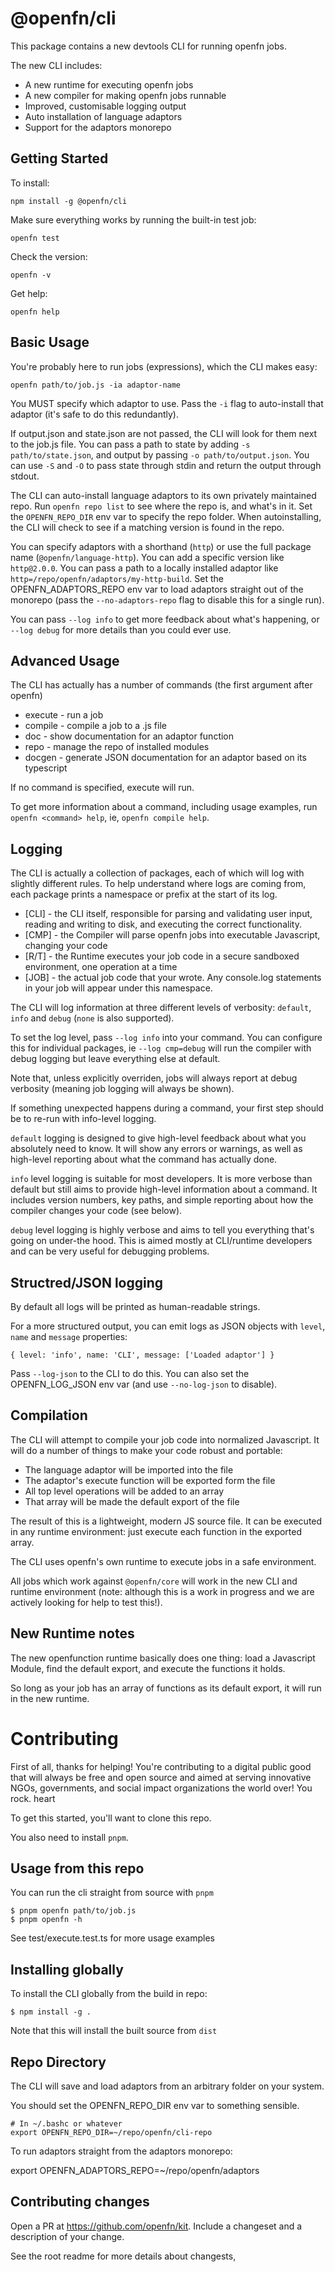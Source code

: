 # @openfn/cli

This package contains a new devtools CLI for running openfn jobs.

The new CLI includes:

* A new runtime for executing openfn jobs
* A new compiler for making openfn jobs runnable
* Improved, customisable logging output
* Auto installation of language adaptors
* Support for the adaptors monorepo

## Getting Started

To install:

```
npm install -g @openfn/cli
```

Make sure everything works by running the built-in test job:

```
openfn test
```

Check the version:

```
openfn -v
```

Get help:

```
openfn help
```

## Basic Usage

You're probably here to run jobs (expressions), which the CLI makes easy:

```
openfn path/to/job.js -ia adaptor-name
```

You MUST specify which adaptor to use. Pass the `-i` flag to auto-install that adaptor (it's safe to do this redundantly).

If output.json and state.json are not passed, the CLI will look for them next to the job.js file. You can pass a path to state by adding `-s path/to/state.json`, and output by passing `-o path/to/output.json`. You can use `-S` and `-O` to pass state through stdin and return the output through stdout.

The CLI can auto-install language adaptors to its own privately maintained repo. Run `openfn repo list` to see where the repo is, and what's in it. Set the `OPENFN_REPO_DIR` env var to specify the repo folder. When autoinstalling, the CLI will check to see if a matching version is found in the repo.

You can specify adaptors with a shorthand (`http`) or use the full package name (`@openfn/language-http`). You can add a specific version like `http@2.0.0`. You can pass a path to a locally installed adaptor like `http=/repo/openfn/adaptors/my-http-build`. Set the OPENFN_ADAPTORS_REPO env var to load adaptors straight out of the monorepo (pass the `--no-adaptors-repo` flag to disable this for a single run).

You can pass `--log info` to get more feedback about what's happening, or `--log debug` for more details than you could ever use.

## Advanced Usage

The CLI has actually has a number of commands (the first argument after openfn)

* execute - run a job
* compile - compile a job to a .js file
* doc - show documentation for an adaptor function
* repo - manage the repo of installed modules
* docgen - generate JSON documentation for an adaptor based on its typescript

If no command is specified, execute will run.

To get more information about a command, including usage examples, run `openfn <command> help`, ie, `openfn compile help`.

## Logging 

The CLI is actually a collection of packages, each of which will log with slightly different rules. To help understand where logs are coming from, each package prints a namespace or prefix at the start of its log.

* [CLI] - the CLI itself, responsible for parsing and validating user input, reading and writing to disk, and executing the correct functionality.
* [CMP] - the Compiler will parse openfn jobs into executable Javascript, changing your code
* [R/T] - the Runtime executes your job code in a secure sandboxed environment, one operation at a time
* [JOB] - the actual job code that your wrote. Any console.log statements in your job will appear under this namespace.

The CLI will log information at three different levels of verbosity: `default`, `info` and `debug` (`none` is also supported).

To set the log level, pass `--log info` into your command. You can configure this for individual packages, ie `--log cmp=debug` will run the compiler with debug logging but leave everything else at default.

Note that, unless explicitly overriden, jobs will always report at debug verbosity (meaning job logging will always be shown).

If something unexpected happens during a command, your first step should be to re-run with info-level logging.

`default` logging is designed to give high-level feedback about what you absolutely need to know. It will show any errors or warnings, as well as high-level reporting about what the command has actually done.

`info` level logging is suitable for most developers. It is more verbose than default but still aims to provide high-level information about a command. It includes version numbers, key paths, and simple reporting about how the compiler changes your code (see below).

`debug` level logging is highly verbose and aims to tell you everything that's going on under-the hood. This is aimed mostly at CLI/runtime developers and can be very useful for debugging problems.

## Structred/JSON logging

By default all logs will be printed as human-readable strings.

For a more structured output, you can emit logs as JSON objects with `level`, `name` and `message` properties:
```
{ level: 'info', name: 'CLI', message: ['Loaded adaptor'] }
```

Pass `--log-json` to the CLI to do this. You can also set the OPENFN_LOG_JSON env var (and use `--no-log-json` to disable).

## Compilation

The CLI will attempt to compile your job code into normalized Javascript. It will do a number of things to make your code robust and portable:

* The language adaptor will be imported into the file
* The adaptor's execute function will be exported form the file
* All top level operations will be added to an array
* That array will be made the default export of the file

The result of this is a lightweight, modern JS source file. It can be executed in any runtime environment: just execute each function in the exported array.

The CLI uses openfn's own runtime to execute jobs in a safe environment.

All jobs which work against `@openfn/core` will work in the new CLI and runtime environment (note: although this is a work in progress and we are actively looking for help to test this!).

## New Runtime notes

The new openfunction runtime basically does one thing: load a Javascript Module, find the default export, and execute the functions it holds.

So long as your job has an array of functions as its default export, it will run in the new runtime.

# Contributing

First of all, thanks for helping! You're contributing to a digital public good that will always be free and open source and aimed at serving innovative NGOs, governments, and social impact organizations the world over! You rock. heart

To get this started, you'll want to clone this repo.

You also need to install `pnpm`.

## Usage from this repo

You can run the cli straight from source with `pnpm`

```
$ pnpm openfn path/to/job.js
$ pnpm openfn -h
```

See test/execute.test.ts for more usage examples

## Installing globally

To install the CLI globally from the build in repo:

```
$ npm install -g .
```

Note that this will install the built source from `dist`

## Repo Directory

The CLI will save and load adaptors from an arbitrary folder on your system.

You should set the OPENFN_REPO_DIR env var to something sensible.

```
# In ~/.bashc or whatever
export OPENFN_REPO_DIR=~/repo/openfn/cli-repo
```

To run adaptors straight from the adaptors monorepo:

export OPENFN_ADAPTORS_REPO=~/repo/openfn/adaptors

## Contributing changes

Open a PR at https://github.com/openfn/kit. Include a changeset and a description of your change.

See the root readme for more details about changests,